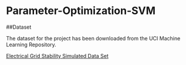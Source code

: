 # Parameter-Optimization-SVM

##Dataset

The dataset for the project has been downloaded from the UCI Machine Learning Repository.

[Electrical Grid Stability Simulated Data Set](https://archive.ics.uci.edu/ml/datasets/Electrical+Grid+Stability+Simulated+Data+)

